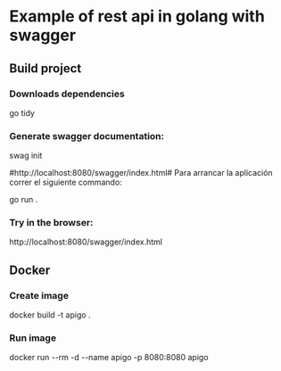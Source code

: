 # Example of rest api in golang with swagger

## Build project

### Downloads dependencies

go tidy

### Generate swagger documentation:

swag init

#http://localhost:8080/swagger/index.html# Para arrancar la aplicación correr el siguiente commando:

go run .

### Try in the browser:

http://localhost:8080/swagger/index.html

## Docker

### Create image

docker build -t apigo .

### Run image

docker run --rm -d --name apigo -p 8080:8080 apigo
